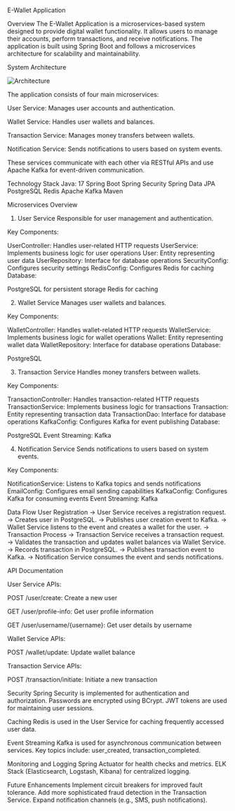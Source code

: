 
E-Wallet Application


Overview
The E-Wallet Application is a microservices-based system designed to provide digital wallet functionality. It allows users to manage their accounts, perform transactions, and receive notifications. The application is built using Spring Boot and follows a microservices architecture for scalability and maintainability.

System Architecture

![Architecture](https://github.com/user-attachments/assets/61a121da-9f03-4e84-b1a1-5d5d99c8905a)

The application consists of four main microservices:

User Service: Manages user accounts and authentication.

Wallet Service: Handles user wallets and balances.

Transaction Service: Manages money transfers between wallets.

Notification Service: Sends notifications to users based on system events.

These services communicate with each other via RESTful APIs and use Apache Kafka for event-driven communication.

Technology Stack
Java: 17
Spring Boot
Spring Security
Spring Data JPA
PostgreSQL
Redis
Apache Kafka
Maven


Microservices Overview
1. User Service
Responsible for user management and authentication.

Key Components:

UserController: Handles user-related HTTP requests
UserService: Implements business logic for user operations
User: Entity representing user data
UserRepository: Interface for database operations
SecurityConfig: Configures security settings
RedisConfig: Configures Redis for caching
Database:

PostgreSQL for persistent storage
Redis for caching


2. Wallet Service
Manages user wallets and balances.

Key Components:

WalletController: Handles wallet-related HTTP requests
WalletService: Implements business logic for wallet operations
Wallet: Entity representing wallet data
WalletRepository: Interface for database operations
Database:

PostgreSQL


3. Transaction Service
Handles money transfers between wallets.

Key Components:

TransactionController: Handles transaction-related HTTP requests
TransactionService: Implements business logic for transactions
Transaction: Entity representing transaction data
TransactionDao: Interface for database operations
KafkaConfig: Configures Kafka for event publishing
Database:

PostgreSQL
Event Streaming:
Kafka



4. Notification Service
Sends notifications to users based on system events.

Key Components:

NotificationService: Listens to Kafka topics and sends notifications
EmailConfig: Configures email sending capabilities
KafkaConfig: Configures Kafka for consuming events
Event Streaming:
Kafka


Data Flow
User Registration ->
User Service receives a registration request. ->
Creates user in PostgreSQL. ->
Publishes user creation event to Kafka. ->
Wallet Service listens to the event and creates a wallet for the user. ->
Transaction Process ->
Transaction Service receives a transaction request. ->
Validates the transaction and updates wallet balances via Wallet Service. ->
Records transaction in PostgreSQL. ->
Publishes transaction event to Kafka. ->
Notification Service consumes the event and sends notifications.



API Documentation


User Service APIs:

POST /user/create: Create a new user

GET /user/profile-info: Get user profile information

GET /user/username/{username}: Get user details by username

Wallet Service APIs:

POST /wallet/update: Update wallet balance


Transaction Service APIs:

POST /transaction/initiate: Initiate a new transaction



Security
Spring Security is implemented for authentication and authorization.
Passwords are encrypted using BCrypt.
JWT tokens are used for maintaining user sessions.


Caching
Redis is used in the User Service for caching frequently accessed user data.


Event Streaming
Kafka is used for asynchronous communication between services.
Key topics include: user_created, transaction_completed.


Monitoring and Logging
Spring Actuator for health checks and metrics.
ELK Stack (Elasticsearch, Logstash, Kibana) for centralized logging.


Future Enhancements
Implement circuit breakers for improved fault tolerance.
Add more sophisticated fraud detection in the Transaction Service.
Expand notification channels (e.g., SMS, push notifications).
